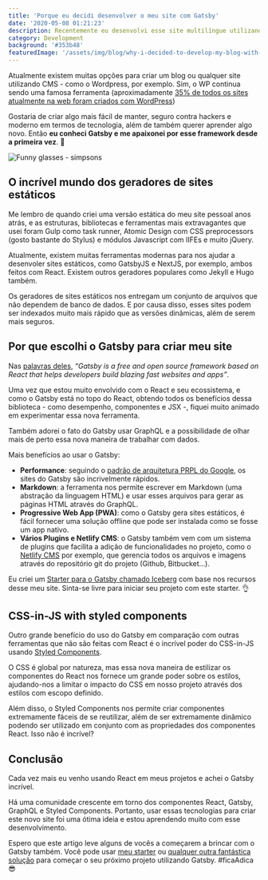 ```yaml
---
title: 'Porque eu decidi desenvolver o meu site com Gatsby'
date: '2020-05-08 01:21:23'
description: Recentemente eu desenvolvi esse site multilíngue utilizando Gatsby com Netlify CMS e neste artigo vou te contar o porquê eu decidi usar essa tecnologia.
category: Development
background: '#353b48'
featuredImage: '/assets/img/blog/why-i-decided-to-develop-my-blog-with-gatsbyjs.jpg'
---
```


Atualmente existem muitas opções para criar um blog ou qualquer site utilizando CMS - como o Wordpress, por exemplo. Sim, o WP continua sendo uma famosa ferramenta (aproximadamente [35% de todos os sites atualmente na web foram criados com WordPress](https://w3techs.com/technologies/details/cm-wordpress))

Gostaria de criar algo mais fácil de manter, seguro contra hackers e moderno em termos de tecnologia, além de também querer aprender algo novo. Então **eu conheci Gatsby e me apaixonei por esse framework desde a primeira vez**. 💖

![Funny glasses - simpsons](https://media.giphy.com/media/YABz3fRfUFuec/giphy.gif)

## O incrível mundo dos geradores de sites estáticos

Me lembro de quando criei uma versão estática do meu site pessoal anos atrás, e as estruturas, bibliotecas e ferramentas mais extravagantes que usei foram Gulp como task runner, Atomic Design com CSS preprocessors (gosto bastante do Stylus) e módulos Javascript com IIFEs e muito jQuery.

Atualmente, existem muitas ferramentas modernas para nos ajudar a desenvoler sites estáticos, como GatsbyJS e NextJS, por exemplo, ambos feitos com React. Existem outros geradores populares como Jekyll e Hugo também.

Os geradores de sites estáticos nos entregam um conjunto de arquivos que não dependem de banco de dados. E por causa disso, esses sites podem ser indexados muito mais rápido que as versões dinâmicas, além de serem mais seguros.

## Por que escolhi o Gatsby para criar meu site

Nas [palavras deles](https://www.gatsbyjs.org/), _“Gatsby is a free and open source framework based on React that helps developers build blazing fast websites and apps”_.

Uma vez que estou muito envolvido com o React e seu ecossistema, e como o Gatsby está no topo do React, obtendo todos os benefícios dessa biblioteca - como desempenho, componentes e JSX -, fiquei muito animado em experimentar essa nova ferramenta.

Também adorei o fato do Gatsby usar GraphQL e a possibilidade de olhar mais de perto essa nova maneira de trabalhar com dados.

Mais benefícios ao usar o Gatsby:

- **Performance**: seguindo o [padrão de arquitetura PRPL do Google](https://www.gatsbyjs.org/docs/prpl-pattern/), os sites do Gatsby são incrivelmente rápidos.
- **Markdown**: a ferramenta nos permite escrever em Markdown (uma abstração da linguagem HTML) e usar esses arquivos para gerar as páginas HTML através do GraphQL.
- **Progressive Web App (PWA)**: como o Gatsby gera sites estáticos, é fácil fornecer uma solução offline que pode ser instalada como se fosse um app nativo.
- **Vários Plugins e Netlify CMS**: o Gatsby também vem com um sistema de plugins que facilita a adição de funcionalidades no projeto, como o [Netlify CMS](https://www.netlifycms.org/) por exemplo, que gerencia todos os arquivos e imagens através do repositório git do projeto (Github, Bitbucket...).

Eu criei um [Starter para o Gatsby chamado Iceberg](https://www.gatsbyjs.org/starters/diogorodrigues/iceberg-gatsby-multilang/) com base nos recursos desse meu site. Sinta-se livre para iniciar seu projeto com este starter. 👌

<!-- ![Iceberg Gatsby Starter](https://www.gatsbyjs.org/static/c3a837732020f5ff7a02dc3f01f8b72d/73c85/7610e311782e449224868d751562ec46.png) -->

## CSS-in-JS with styled components

Outro grande benefício do uso do Gatsby em comparação com outras ferramentas que não são feitas com React é o incrível poder do CSS-in-JS usando [Styled Components](https://www.styled-components.com/).

O CSS é global por natureza, mas essa nova maneira de estilizar os componentes do React nos fornece um grande poder sobre os estilos, ajudando-nos a limitar o impacto do CSS em nosso projeto através dos estilos com escopo definido.

Além disso, o Styled Components nos permite criar componentes extremamente fáceis de se reutilizar, além de ser extremamente dinâmico podendo ser utilizado em conjunto com as propriedades dos componentes React. Isso não é incrível?

## Conclusão

Cada vez mais eu venho usando React em meus projetos e achei o Gatsby incrível.

Há uma comunidade crescente em torno dos componentes React, Gatsby, GraphQL e Styled Components. Portanto, usar essas tecnologias para criar este novo site foi uma ótima ideia e estou aprendendo muito com esse desenvolvimento.

Espero que este artigo leve alguns de vocês a começarem a brincar com o Gatsby também. Você pode usar [meu starter](https://www.gatsbyjs.org/starters/diogorodrigues/iceberg-gatsby-multilang/) ou [qualquer outra fantástica solução](https://www.gatsbyjs.org/starters?v=2) para começar o seu próximo projeto utilizando Gatsby. #ficaAdica 😎



